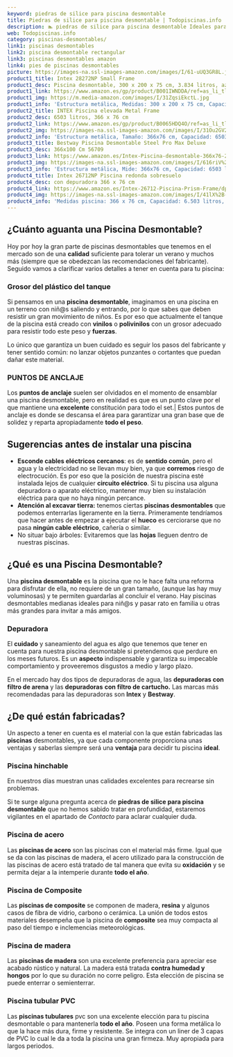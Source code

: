 ```yaml
---
keyword: piedras de silice para piscina desmontable
title: Piedras de silice para piscina desmontable | Todopiscinas.info
description: 🏊 piedras de silice para piscina desmontable Ideales para este verano 2021. Aquí puedes comprar piedras de silice para piscina desmontable y comparar con otras similares. No dejes escapar piedras de silice para piscina desmontable a un precio realmente tentador.
web: Todopiscinas.info
category: piscinas-desmontables/
link1: piscinas desmontables
link2: piscina desmontable rectangular
link3: piscinas desmontables amazon
link4: pies de piscinas desmontables
picture: https://images-na.ssl-images-amazon.com/images/I/61-uUQ3GR8L.jpg
product1_title: Intex 28272NP Small Frame
product1_desc: Piscina desmontable, 300 x 200 x 75 cm, 3.834 litros, azul
product1_link: https://www.amazon.es/gp/product/B001IWNDDA/ref=as_li_tl?ie=UTF8&camp=3638&creative=24630&creativeASIN=B001IWNDDA&linkCode=as2&tag=todopiscinas0e-21&linkId=25b9d647487c889cb6ef56ed63f50ca1
product1_img: https://m.media-amazon.com/images/I/31ZqsiEkctL.jpg
product1_info: 'Estructura metálica, Medidas: 300 x 200 x 75 cm, Capacidad: 3.834 litros, Para 6 personas (+ 6 años), Fácil montaje, Forma rectangular'
product2_title: INTEX Piscina elevada Metal Frame
product2_desc: 6503 litros, 366 x 76 cm
product2_link: https://www.amazon.es/gp/product/B0065HDQ4O/ref=as_li_tl?ie=UTF8&camp=3638&creative=24630&creativeASIN=B0065HDQ4O&linkCode=as2&tag=todopiscinas0e-21&linkId=ed2430e3ba564d3527ee103df33ed7b3
product2_img: https://images-na.ssl-images-amazon.com/images/I/31Ou2GV2SAL.jpg
product2_info: 'Estructura metálica, Tamaño: 366x76 cm, Capacidad: 6503 litros, Forma circular, De 4 a 7 personas (+6 años)'
product3_title: Bestway Piscina Desmontable Steel Pro Max Deluxe
product3_desc: 366x100 Cm 56709
product3_link: https://www.amazon.es/Intex-Piscina-desmontable-366x76-28210NP/dp/B0065HDQ4O?__mk_es_ES=%C3%85M%C3%85%C5%BD%C3%95%C3%91&crid=25UQGV9HG2INI&dchild=1&keywords=piscinas+desmontables&qid=1615854176&sprefix=piscinas+dem%2Caps%2C201&sr=8-5&linkCode=ll1&tag=todopiscinas0e-21&linkId=34f200977c6cbaab1f3f4d9ac0e64755&language=es_ES&ref_=as_li_ss_tl
product3_img: https://images-na.ssl-images-amazon.com/images/I/616riV%2BiY3L.jpg
product3_info: 'Estructura metálica, Mide: 366x76 cm, Capacidad: 6503 litros, De 4 a 7 personas mayores de 6 años, Forma circular, Tecnología Super-Tough'
product4_title: Intex 26712NP Piscina redonda sobresuelo
product4_desc: con depuradora 366 x 76 cm
product4_link: https://www.amazon.es/Intex-26712-Piscina-Prism-Frame/dp/B07FB823GL?__mk_es_ES=%C3%85M%C3%85%C5%BD%C3%95%C3%91&dchild=1&keywords=piscinas+desmontables+con+depuradora&qid=1615936418&sr=8-5&linkCode=ll1&tag=todopiscinas0e-21&linkId=d98699de7830cd471766fa1daa36de34&language=es_ES&ref_=as_li_ss_tl
product4_img: https://images-na.ssl-images-amazon.com/images/I/41lX%2B-YpibL.jpg
product4_info: 'Medidas piscina: 366 x 76 cm, Capacidad: 6.503 litros, Incluye depuradora de cartucha A, Lona resistente triple capa'
---
```




## ¿Cuánto aguanta una Piscina Desmontable?

Hoy por hoy la gran parte de piscinas desmontables que tenemos en el mercado son de una **calidad** suficiente para tolerar un verano y muchos más (siempre que se obedezcan las recomendaciones del fabricante). Seguido vamos a clarificar varios detalles a tener en cuenta para tu piscina:


### Grosor del plástico del tanque

Si pensamos en una **piscina desmontable**, imaginamos en una piscina en un terreno con niñ@s saliendo y entrando, por lo que sabes que deben resistir un gran movimiento de niños. Es por eso que actualmente el tanque de la piscina está creado con **vinilos** o **polivinilos** con un grosor adecuado para resistir todo este peso y **fuerzas**.

Lo único que garantiza un	 buen cuidado es seguir los pasos del fabricante y tener sentido común: no lanzar objetos punzantes o cortantes que puedan dañar este material.


### PUNTOS DE ANCLAJE

Los **puntos de anclaje** suelen ser olvidados en el momento de ensamblar una piscina desmontable, pero en realidad es que es un punto clave por el que mantiene una **excelente** constitución para todo el set.| Estos puntos de anclaje es donde se descansa el área para garantizar una gran base que de solidez y reparta apropiadamente **todo el peso**.

<external-banner></external-banner>



## Sugerencias antes de instalar una piscina



*   **Esconde cables eléctricos cercanos**: es de **sentido común**, pero el agua y la electricidad no se llevan muy bien, ya que **corremos** riesgo de electrocución. Es por eso que la posición de nuestra piscina esté instalada lejos de cualquier **circuito eléctrico**. Si tu piscina usa alguna depuradora o aparato eléctrico, mantener muy bien su instalación eléctrica para que no haya ningún percance.
*   **Atención al excavar tierra:** tenemos ciertas **piscinas desmontables** que podemos enterrarlas ligeramente en la tierra. Primeramente tendríamos que hacer antes de empezar a ejecutar el **hueco** es cerciorarse que no pasa **ningún cable eléctrico**, cañería o similar.
*   No situar bajo árboles: Evitaremos que las **hojas** lleguen dentro de nuestras piscinas.
## ¿Qué es una Piscina Desmontable?

Una **piscina desmontable** es la piscina que no le hace falta una reforma para disfrutar de ella, no requiere de un gran tamaño, (aunque las hay muy voluminosas) y te permiten guardarlas al concluir el verano. Hay piscinas desmontables medianas ideales para niñ@s y pasar rato en familia u otras más grandes para invitar a más amigos.

<stats-list :link1=link1 :link2=link2 :link3=link3 :link4=link4 :category=category></stats-list>


### Depuradora

El **cuidado** y saneamiento del agua es algo que tenemos que tener en cuenta para nuestra piscina desmontable si pretendemos que perdure en los meses futuros. Es un **aspecto** indispensable y garantiza su impecable comportamiento y proveeremos disgustos a medio y largo plazo.

En el mercado hay dos tipos de depuradoras de agua, las **depuradoras con filtro de arena** y  las **depuradoras** **con filtro de cartucho.** Las marcas más recomendadas para las depuradoras son **Intex** y **Bestway**.

<brand-panel :title=product1_title :desc=product1_desc :img=product1_img :link=product1_link></brand-panel>


## ¿De qué  están fabricadas?

Un aspecto a tener en cuenta es el material con la que están fabricadas las **piscinas** desmontables, ya que cada componente proporciona unas ventajas y saberlas siempre será una **ventaja** para decidir tu piscina **ideal**.


### Piscina hinchable

 En nuestros días muestran unas calidades excelentes para recrearse sin problemas.

Si te surge alguna pregunta acerca de **piedras de silice para piscina desmontable** que no hemos sabido tratar en profundidad, estaremos vigilantes en el apartado de _Contacto_ para aclarar cualquier duda.


### Piscina de acero

Las **piscinas de acero** son las piscinas con el material más firme. Igual que se da con las piscinas de madera, el acero utilizado para la construcción de las piscinas de acero está tratado de tal manera que evita su **oxidación** y se permita dejar a la intemperie durante **todo el año**.


### Piscina de Composite

Las **piscinas de composite** se componen de madera, **resina** y algunos casos de fibra de vidrio, carbono o cerámica. La unión de todos estos materiales desempeña que la piscina de **composite** sea muy compacta al paso del tiempo e inclemencias meteorológicas.


### Piscina de madera

Las **piscinas de madera** son una excelente preferencia para apreciar ese acabado rústico y natural. La madera está tratada **contra humedad y hongos** por lo que su duración no corre peligro. Esta elección de piscina se puede enterrar o semienterrar.


### Piscina tubular PVC

Las **piscinas tubulares** pvc son una excelente elección para tu piscina desmontable o para mantenerla **todo el año**. Poseen una forma metálica lo que la hace más dura, firme y resistente. Se integra con un liner de 3 capas de PVC lo cual le da a toda la piscina una gran firmeza. Muy apropiada para largos periodos.